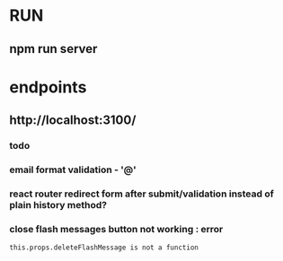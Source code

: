# RUN
## npm run server

# endpoints
## http://localhost:3100/


### todo
### email format validation - '@'
### react router redirect form after submit/validation instead of plain history method?
### close flash messages button not working : error 
```
this.props.deleteFlashMessage is not a function 
```